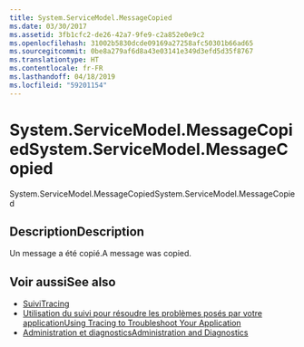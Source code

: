 ```yaml
---
title: System.ServiceModel.MessageCopied
ms.date: 03/30/2017
ms.assetid: 3fb1cfc2-de26-42a7-9fe9-c2a852e0e9c2
ms.openlocfilehash: 31002b5830dcde09169a27258afc50301b66ad65
ms.sourcegitcommit: 0be8a279af6d8a43e03141e349d3efd5d35f8767
ms.translationtype: HT
ms.contentlocale: fr-FR
ms.lasthandoff: 04/18/2019
ms.locfileid: "59201154"
---
```

# <a name="systemservicemodelmessagecopied"></a><span data-ttu-id="b61cf-102">System.ServiceModel.MessageCopied</span><span class="sxs-lookup"><span data-stu-id="b61cf-102">System.ServiceModel.MessageCopied</span></span>
<span data-ttu-id="b61cf-103">System.ServiceModel.MessageCopied</span><span class="sxs-lookup"><span data-stu-id="b61cf-103">System.ServiceModel.MessageCopied</span></span>  
  
## <a name="description"></a><span data-ttu-id="b61cf-104">Description</span><span class="sxs-lookup"><span data-stu-id="b61cf-104">Description</span></span>  
 <span data-ttu-id="b61cf-105">Un message a été copié.</span><span class="sxs-lookup"><span data-stu-id="b61cf-105">A message was copied.</span></span>  
  
## <a name="see-also"></a><span data-ttu-id="b61cf-106">Voir aussi</span><span class="sxs-lookup"><span data-stu-id="b61cf-106">See also</span></span>

- [<span data-ttu-id="b61cf-107">Suivi</span><span class="sxs-lookup"><span data-stu-id="b61cf-107">Tracing</span></span>](../../../../../docs/framework/wcf/diagnostics/tracing/index.md)
- [<span data-ttu-id="b61cf-108">Utilisation du suivi pour résoudre les problèmes posés par votre application</span><span class="sxs-lookup"><span data-stu-id="b61cf-108">Using Tracing to Troubleshoot Your Application</span></span>](../../../../../docs/framework/wcf/diagnostics/tracing/using-tracing-to-troubleshoot-your-application.md)
- [<span data-ttu-id="b61cf-109">Administration et diagnostics</span><span class="sxs-lookup"><span data-stu-id="b61cf-109">Administration and Diagnostics</span></span>](../../../../../docs/framework/wcf/diagnostics/index.md)
